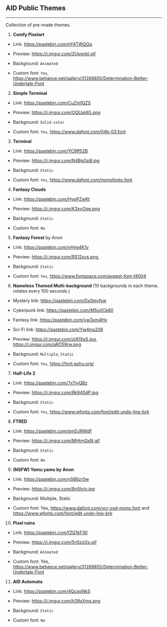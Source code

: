 ## AID Public Themes
***
Collection of pre-made themes.
 
1) **Comfy Pixelart**

* Link: https://pastebin.com/nY4TWQQg

* Preview: https://i.imgur.com/2UsgvbI.gif

* Background: `Animated`

* Custom font: `Yes`, https://www.behance.net/gallery/31268855/Determination-Better-Undertale-Font
 
2) **Simple Terminal**

* Link: https://pastebin.com/CuZmfQZS

* Preview: https://i.imgur.com/OQUal4G.png

* Background: `Solid-color`

* Custom font: `Yes`, https://www.dafont.com/04b-03.font
 
3) **Terminal**

* Link: https://pastebin.com/YC9ff52B

* Preview: https://i.imgur.com/N4BgGp8.jpg

* Background: `Static`

* Custom font: `Yes`, https://www.dafont.com/monofonto.font
 
4) **Fantasy Clouds**

* Link: https://pastebin.com/HypPZwKt

* Preview: https://i.imgur.com/K3xyOqe.png

* Background: `Static`

* Custom font: `No`
 
5) **Fantasy Forest** by Anon

* Link: https://pastebin.com/yHne4K1v

* Preview: https://i.imgur.com/RS12svs.png̨

* Background: `Static`

* Custom font: `Yes`, https://www.fontspace.com/avqest-font-f4004
 
6) **Nameless Themed Multi-background** (10 backgrounds in each theme, rotates every 100 seconds.)

* Mystery link: https://pastebin.com/Dx0myfsw

* Cyberpunk link: https://pastebin.com/M5uVCk60

* Fantasy link: https://pastebin.com/vw3xm4Hy

* Sci-Fi link: https://pastebin.com/Yw4ms206

* Preview: <https://i.imgur.com/zl41XqS.jpg>, <https://i.imgur.com/aRO59rw.png>

* Background: `Multiple`, `Static`

* Custom font: `Yes`, https://font.gohu.org/
 
7) **Half-Life 2**

* Link: https://pastebin.com/7xTjyQBz

* Preview: https://i.imgur.com/Rk940dP.jpg

* Background: `Static`

* Custom font: `Yes`, https://www.wfonts.com/font/edit-undo-line-brk
 
8) **FTRED**

* Link: https://pastebin.com/gmDJRWdF

* Preview: https://i.imgur.com/MHtmQsN.gif 

* Background: `Static`

* Custom font: `No`
 
9) **(NSFW) Yamu yamu by Anon**

* Link: https://pastebin.com/yS66zr0w

* Preview: https://i.imgur.com/8n5Ivtv.jpg

* Background: Multiple, Static

* Custom font: Yes, https://www.dafont.com/vcr-osd-mono.font and https://www.wfonts.com/font/edit-undo-line-brk
 
10) **Pixel ruins**

* Link: https://pastebin.com/fZQ1kF30

* Preview: https://i.imgur.com/5n5zzGx.gif

* Background: `Animated`

* Custom font: Yes, https://www.behance.net/gallery/31268855/Determination-Better-Undertale-Font
 
11) **AID Automata**

* Link: https://pastebin.com/4QcppNkS

* Preview: https://i.imgur.com/h39xXms.png

* Background: `Static`

* Custom font: `No`
